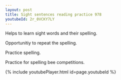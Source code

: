 ```yaml
---
layout: post
title: Sight sentences reading practice 978
youtubeId: 2r_0VCKY7LY
---
```

 
 
Helps to learn sight words and their spelling.

Opportunitiy to repeat the spelling. 

Practice spelling. 
 
Practice for spelling bee competitions. 
 
{% include youtubePlayer.html id=page.youtubeId %}
 
 
